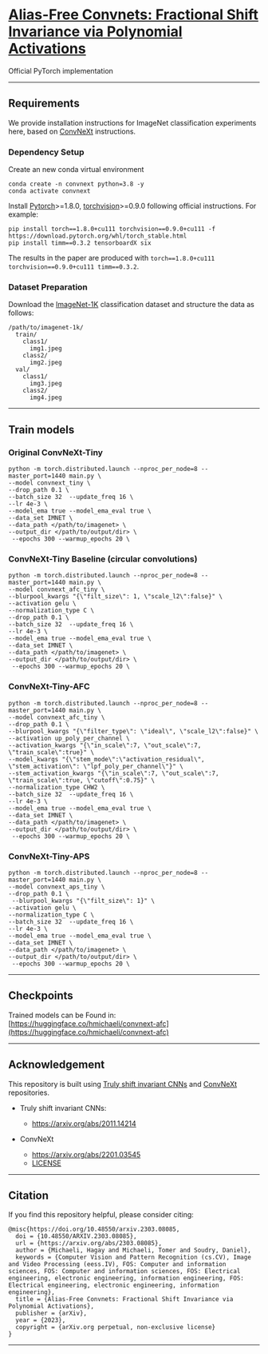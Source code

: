 # [Alias-Free Convnets: Fractional Shift Invariance via Polynomial Activations](https://arxiv.org/abs/2303.08085)

Official PyTorch implementation

--- 

## Requirements
We provide installation instructions for ImageNet classification experiments here,
based on [ConvNeXt](https://github.com/facebookresearch/ConvNeXt/tree/9a7b47bd6a6c156a8018dbd0c3b36303d4e564af)
instructions.

### Dependency Setup
Create an new conda virtual environment
```
conda create -n convnext python=3.8 -y
conda activate convnext
```

Install [Pytorch](https://pytorch.org/)>=1.8.0, [torchvision](https://pytorch.org/vision/stable/index.html)>=0.9.0 following official instructions. For example:
```
pip install torch==1.8.0+cu111 torchvision==0.9.0+cu111 -f https://download.pytorch.org/whl/torch_stable.html
pip install timm==0.3.2 tensorboardX six
```

The results in the paper are produced with `torch==1.8.0+cu111 torchvision==0.9.0+cu111 timm==0.3.2`.

### Dataset Preparation

Download the [ImageNet-1K](http://image-net.org/) classification dataset and structure the data as follows:
```
/path/to/imagenet-1k/
  train/
    class1/
      img1.jpeg
    class2/
      img2.jpeg
  val/
    class1/
      img3.jpeg
    class2/
      img4.jpeg
```

---
## Train models

### Original ConvNeXt-Tiny
```
python -m torch.distributed.launch --nproc_per_node=8 --master_port=1440 main.py \
--model convnext_tiny \
--drop_path 0.1 \
--batch_size 32  --update_freq 16 \
--lr 4e-3 \
--model_ema true --model_ema_eval true \
--data_set IMNET \
--data_path </path/to/imagenet> \
--output_dir </path/to/output/dir> \
 --epochs 300 --warmup_epochs 20 \

```

###  ConvNeXt-Tiny Baseline (circular convolutions)

```
python -m torch.distributed.launch --nproc_per_node=8 --master_port=1440 main.py \
--model convnext_afc_tiny \
--blurpool_kwargs "{\"filt_size\": 1, \"scale_l2\":false}" \
--activation gelu \
--normalization_type C \
--drop_path 0.1 \
--batch_size 32  --update_freq 16 \
--lr 4e-3 \
--model_ema true --model_ema_eval true \
--data_set IMNET \
--data_path </path/to/imagenet> \
--output_dir </path/to/output/dir> \
 --epochs 300 --warmup_epochs 20 \

```


###  ConvNeXt-Tiny-AFC

```
python -m torch.distributed.launch --nproc_per_node=8 --master_port=1440 main.py \
--model convnext_afc_tiny \
--drop_path 0.1 \
--blurpool_kwargs "{\"filter_type\": \"ideal\", \"scale_l2\":false}" \
--activation up_poly_per_channel \
--activation_kwargs "{\"in_scale\":7, \"out_scale\":7, \"train_scale\":true}" \
--model_kwargs "{\"stem_mode\":\"activation_residual\", \"stem_activation\": \"lpf_poly_per_channel\"}" \
--stem_activation_kwargs "{\"in_scale\":7, \"out_scale\":7, \"train_scale\":true, \"cutoff\":0.75}" \
--normalization_type CHW2 \
--batch_size 32  --update_freq 16 \
--lr 4e-3 \
--model_ema true --model_ema_eval true \
--data_set IMNET \
--data_path </path/to/imagenet> \
--output_dir </path/to/output/dir> \
 --epochs 300 --warmup_epochs 20 \

```

### ConvNeXt-Tiny-APS

```
python -m torch.distributed.launch --nproc_per_node=8 --master_port=1440 main.py \
--model convnext_aps_tiny \
--drop_path 0.1 \
 --blurpool_kwargs "{\"filt_size\": 1}" \
--activation gelu \
--normalization_type C \
--batch_size 32  --update_freq 16 \
--lr 4e-3 \
--model_ema true --model_ema_eval true \
--data_set IMNET \
--data_path </path/to/imagenet> \
--output_dir </path/to/output/dir> \
 --epochs 300 --warmup_epochs 20 \

```
---

## Checkpoints
 
Trained models can be Found in:
[https://huggingface.co/hmichaeli/convnext-afc](https://huggingface.co/hmichaeli/convnext-afc)

---

## Acknowledgement
This repository is built using [Truly shift invariant CNNs](https://github.com/achaman2/truly_shift_invariant_cnns/tree/9c319a2f4734745b1a8f2375981750867db1078a) 
and [ConvNeXt](https://github.com/facebookresearch/ConvNeXt/tree/9a7b47bd6a6c156a8018dbd0c3b36303d4e564af) repositories.

* Truly shift invariant CNNs: 
  * https://arxiv.org/abs/2011.14214

* ConvNeXt
    * https://arxiv.org/abs/2201.03545
    * [LICENSE](alias_free_convnets/license/convnext_LICENSE.txt)

[//]: # (    * conda version )
[//]: # (Python 3.8	Miniconda3 Linux 64-bit	98.8 MiB	935d72deb16e42739d69644977290395561b7a6db059b316958d97939e9bdf3d)

---
## Citation
If you find this repository helpful, please consider citing:
```
@misc{https://doi.org/10.48550/arxiv.2303.08085,
  doi = {10.48550/ARXIV.2303.08085},
  url = {https://arxiv.org/abs/2303.08085},
  author = {Michaeli, Hagay and Michaeli, Tomer and Soudry, Daniel},
  keywords = {Computer Vision and Pattern Recognition (cs.CV), Image and Video Processing (eess.IV), FOS: Computer and information sciences, FOS: Computer and information sciences, FOS: Electrical engineering, electronic engineering, information engineering, FOS: Electrical engineering, electronic engineering, information engineering},
  title = {Alias-Free Convnets: Fractional Shift Invariance via Polynomial Activations},
  publisher = {arXiv},
  year = {2023},
  copyright = {arXiv.org perpetual, non-exclusive license}
}
```

---
